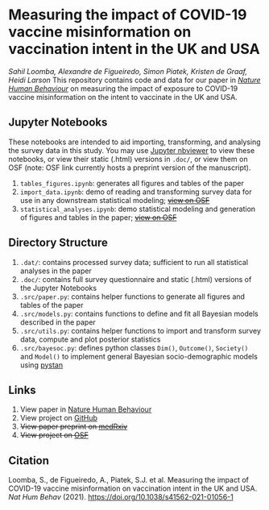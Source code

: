 # Measuring the impact of COVID-19 vaccine misinformation on vaccination intent in the UK and USA
*Sahil Loomba, Alexandre de Figueiredo, Simon Piatek, Kristen de Graaf, Heidi Larson*
This repository contains code and data for our paper in [*Nature Human Behaviour*](https://www.nature.com/articles/s41562-021-01056-1) on measuring the impact of exposure to COVID-19 vaccine misinformation on the intent to vaccinate in the UK and USA.

## Jupyter Notebooks
These notebooks are intended to aid importing, transforming, and analysing the survey data in this study. You may use [Jupyter nbviewer](https://nbviewer.jupyter.org/) to view these notebooks, or view their static (.html) versions in `.doc/`, or view them on OSF (note: OSF link currently hosts a preprint version of the manuscript).

1. `tables_figures.ipynb`: generates all figures and tables of the paper
2. `import_data.ipynb`: demo of reading and transforming survey data for use in any downstream statistical modeling; [~~view on OSF~~](https://osf.io/ej4c6/)
3. `statistical_analyses.ipynb`: demo statistical modeling and generation of figures and tables in the paper; [~~view on OSF~~](https://osf.io/b3qkc/)

## Directory Structure
1. `.dat/`: contains processed survey data; sufficient to run all statistical analyses in the paper
2. `.doc/`: contains full survey questionnaire and static (.html) versions of the Jupyter Notebooks
3. `.src/paper.py`: contains helper functions to generate all figures and tables of the paper
4. `.src/models.py`: contains functions to define and fit all Bayesian models described in the paper
5. `.src/utils.py`: contains helper functions to import and transform survey data, compute and plot posterior statistics
6. `.src/bayesoc.py`: defines python classes `Dim()`, `Outcome()`, `Society()` and `Model()` to implement general Bayesian socio-demographic models using [pystan](https://pystan.readthedocs.io/en/latest/)

## Links
1. View paper in [Nature Human Behaviour](https://www.nature.com/articles/s41562-021-01056-1)
2. View project on [GitHub](https://github.com/sloomba/covid19-misinfo/)
3. ~~View paper preprint on [medRxiv](https://www.medrxiv.org/content/10.1101/2020.10.22.20217513v1)~~
4. ~~View project on [OSF](https://osf.io/cxwvp/)~~

## Citation
Loomba, S., de Figueiredo, A., Piatek, S.J. et al. Measuring the impact of COVID-19 vaccine misinformation on vaccination intent in the UK and USA. *Nat Hum Behav* (2021). https://doi.org/10.1038/s41562-021-01056-1